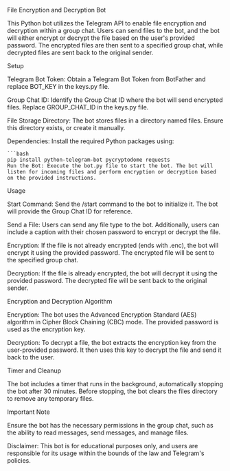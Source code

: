 
File Encryption and Decryption Bot

This Python bot utilizes the Telegram API to enable file encryption and decryption within a group chat. Users can send files to the bot, and the bot will either encrypt or decrypt the file based on the user's provided password. The encrypted files are then sent to a specified group chat, while decrypted files are sent back to the original sender.

Setup

Telegram Bot Token: Obtain a Telegram Bot Token from BotFather and replace BOT_KEY in the keys.py file.

Group Chat ID: Identify the Group Chat ID where the bot will send encrypted files. Replace GROUP_CHAT_ID in the keys.py file.

File Storage Directory: The bot stores files in a directory named files. Ensure this directory exists, or create it manually.

Dependencies: Install the required Python packages using:

    ```bash
    pip install python-telegram-bot pycryptodome requests
    Run the Bot: Execute the bot.py file to start the bot. The bot will listen for incoming files and perform encryption or decryption based on the provided instructions.

Usage

Start Command: Send the /start command to the bot to initialize it. The bot will provide the Group Chat ID for reference.

Send a File: Users can send any file type to the bot. Additionally, users can include a caption with their chosen password to encrypt or decrypt the file.

Encryption: If the file is not already encrypted (ends with .enc), the bot will encrypt it using the provided password. The encrypted file will be sent to the specified group chat.

Decryption: If the file is already encrypted, the bot will decrypt it using the provided password. The decrypted file will be sent back to the original sender.

Encryption and Decryption Algorithm

Encryption: The bot uses the Advanced Encryption Standard (AES) algorithm in Cipher Block Chaining (CBC) mode. The provided password is used as the encryption key.

Decryption: To decrypt a file, the bot extracts the encryption key from the user-provided password. It then uses this key to decrypt the file and send it back to the user.

Timer and Cleanup

The bot includes a timer that runs in the background, automatically stopping the bot after 30 minutes. Before stopping, the bot clears the files directory to remove any temporary files.

Important Note

Ensure the bot has the necessary permissions in the group chat, such as the ability to read messages, send messages, and manage files.

Disclaimer: This bot is for educational purposes only, and users are responsible for its usage within the bounds of the law and Telegram's policies.





